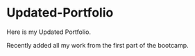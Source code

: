 # Updated-Portfolio

Here is my Updated Portfolio. 

Recently added all my work from the first part of the bootcamp.

